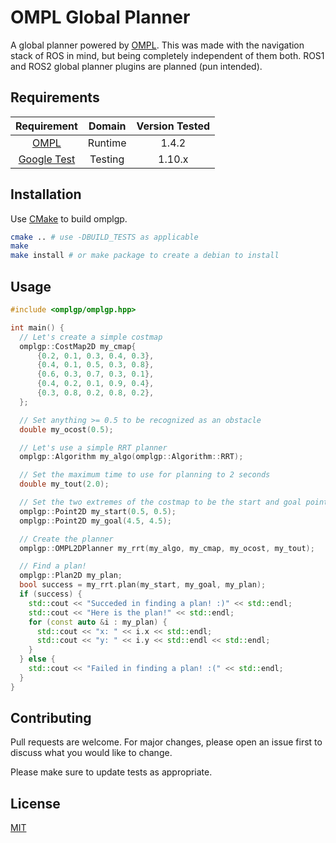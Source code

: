 # OMPL Global Planner

A global planner powered by [OMPL](http://ompl.kavrakilab.org/). This was made with the navigation stack of ROS in mind, but being completely independent of them both. ROS1 and ROS2 global planner plugins are planned (pun intended).

## Requirements

| Requirement | Domain | Version Tested |
| :---: | :---: | :---: |
| [OMPL](http://ompl.kavrakilab.org/) | Runtime | 1.4.2 |
| [Google Test](https://github.com/google/googletest) | Testing | 1.10.x |

## Installation

Use [CMake](https://cmake.org/) to build omplgp.

``` bash
cmake .. # use -DBUILD_TESTS as applicable
make
make install # or make package to create a debian to install
```

## Usage

``` C++
#include <omplgp/omplgp.hpp>

int main() {
  // Let's create a simple costmap
  omplgp::CostMap2D my_cmap{
      {0.2, 0.1, 0.3, 0.4, 0.3},
      {0.4, 0.1, 0.5, 0.3, 0.8},
      {0.6, 0.3, 0.7, 0.3, 0.1},
      {0.4, 0.2, 0.1, 0.9, 0.4},
      {0.3, 0.8, 0.2, 0.8, 0.2},
  };

  // Set anything >= 0.5 to be recognized as an obstacle
  double my_ocost(0.5);

  // Let's use a simple RRT planner
  omplgp::Algorithm my_algo(omplgp::Algorithm::RRT);

  // Set the maximum time to use for planning to 2 seconds
  double my_tout(2.0);

  // Set the two extremes of the costmap to be the start and goal points
  omplgp::Point2D my_start(0.5, 0.5);
  omplgp::Point2D my_goal(4.5, 4.5);

  // Create the planner
  omplgp::OMPL2DPlanner my_rrt(my_algo, my_cmap, my_ocost, my_tout);

  // Find a plan!
  omplgp::Plan2D my_plan;
  bool success = my_rrt.plan(my_start, my_goal, my_plan);
  if (success) {
    std::cout << "Succeded in finding a plan! :)" << std::endl;
    std::cout << "Here is the plan!" << std::endl;
    for (const auto &i : my_plan) {
      std::cout << "x: " << i.x << std::endl;
      std::cout << "y: " << i.y << std::endl << std::endl;
    }
  } else {
    std::cout << "Failed in finding a plan! :(" << std::endl;
  }
}
```

## Contributing

Pull requests are welcome. For major changes, please open an issue first to discuss what you would like to change.

Please make sure to update tests as appropriate.

## License

[MIT](LICENSE)